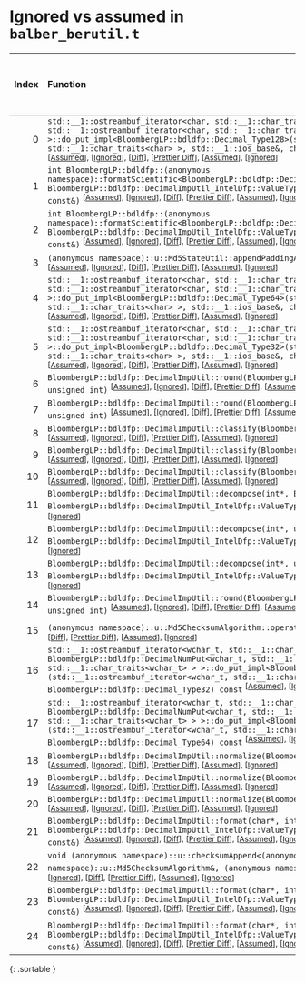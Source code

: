 # Ignored vs assumed in `balber_berutil.t`

<script src="../sorttable.js"></script>

|   Index | Function                                                                                                                                                                                                                                                                                                                                                                                                                                                                                                                                                                                               |   Difference in number of lines |   Function size difference in bytes | Number of lines in assumed build   | Number of bytes in assumed build   | Number of lines in ignored build   | Number of bytes in ignored build   |
|--------:|:-------------------------------------------------------------------------------------------------------------------------------------------------------------------------------------------------------------------------------------------------------------------------------------------------------------------------------------------------------------------------------------------------------------------------------------------------------------------------------------------------------------------------------------------------------------------------------------------------------|--------------------------------:|------------------------------------:|:-----------------------------------|:-----------------------------------|:-----------------------------------|:-----------------------------------|
|       0 | `std::__1::ostreambuf_iterator<char, std::__1::char_traits<char> > BloombergLP::bdldfp::DecimalNumPut<char, std::__1::ostreambuf_iterator<char, std::__1::char_traits<char> > >::do_put_impl<BloombergLP::bdldfp::Decimal_Type128>(std::__1::ostreambuf_iterator<char, std::__1::char_traits<char> >, std::__1::ios_base&, char, BloombergLP::bdldfp::Decimal_Type128) const` <sup>\[[Assumed](0-assume)\], \[[Ignored](0-none)\], \[[Diff](0.diff.html)\], \[[Prettier Diff](0-diff.html)\], \[[Assumed](0-assume-decompiled.txt)\], \[[Ignored](0-none-decompiled.txt)\]                             |                               9 |                                  16 | 401                                | 1,472                              | 392                                | 1,456                              |
|       1 | `int BloombergLP::bdldfp::(anonymous namespace)::formatScientific<BloombergLP::bdldfp::DecimalImpUtil_IntelDfp::ValueType128>(char*, int, BloombergLP::bdldfp::DecimalImpUtil_IntelDfp::ValueType128, BloombergLP::bdldfp::DecimalFormatConfig const&)` <sup>\[[Assumed](1-assume)\], \[[Ignored](1-none)\], \[[Diff](1.diff.html)\], \[[Prettier Diff](1-diff.html)\], \[[Assumed](1-assume-decompiled.txt)\], \[[Ignored](1-none-decompiled.txt)\]                                                                                                                                                   |                               5 |                                  16 | 276                                | 1,024                              | 271                                | 1,008                              |
|       2 | `int BloombergLP::bdldfp::(anonymous namespace)::formatScientific<BloombergLP::bdldfp::DecimalImpUtil_IntelDfp::ValueType32>(char*, int, BloombergLP::bdldfp::DecimalImpUtil_IntelDfp::ValueType32, BloombergLP::bdldfp::DecimalFormatConfig const&)` <sup>\[[Assumed](2-assume)\], \[[Ignored](2-none)\], \[[Diff](2.diff.html)\], \[[Prettier Diff](2-diff.html)\], \[[Assumed](2-assume-decompiled.txt)\], \[[Ignored](2-none-decompiled.txt)\]                                                                                                                                                     |                               2 |                                   0 | 301                                | 1,056                              | 299                                | 1,056                              |
|       3 | `(anonymous namespace)::u::Md5StateUtil::appendPaddingAndLength((anonymous namespace)::u::Md5State*)` <sup>\[[Assumed](3-assume)\], \[[Ignored](3-none)\], \[[Diff](3.diff.html)\], \[[Prettier Diff](3-diff.html)\], \[[Assumed](3-assume-decompiled.txt)\], \[[Ignored](3-none-decompiled.txt)\]                                                                                                                                                                                                                                                                                                     |                              -2 |                                   0 | 112                                | 448                                | 114                                | 448                                |
|       4 | `std::__1::ostreambuf_iterator<char, std::__1::char_traits<char> > BloombergLP::bdldfp::DecimalNumPut<char, std::__1::ostreambuf_iterator<char, std::__1::char_traits<char> > >::do_put_impl<BloombergLP::bdldfp::Decimal_Type64>(std::__1::ostreambuf_iterator<char, std::__1::char_traits<char> >, std::__1::ios_base&, char, BloombergLP::bdldfp::Decimal_Type64) const` <sup>\[[Assumed](4-assume)\], \[[Ignored](4-none)\], \[[Diff](4.diff.html)\], \[[Prettier Diff](4-diff.html)\], \[[Assumed](4-assume-decompiled.txt)\], \[[Ignored](4-none-decompiled.txt)\]                               |                              -2 |                                   0 | 392                                | 1,456                              | 394                                | 1,456                              |
|       5 | `std::__1::ostreambuf_iterator<char, std::__1::char_traits<char> > BloombergLP::bdldfp::DecimalNumPut<char, std::__1::ostreambuf_iterator<char, std::__1::char_traits<char> > >::do_put_impl<BloombergLP::bdldfp::Decimal_Type32>(std::__1::ostreambuf_iterator<char, std::__1::char_traits<char> >, std::__1::ios_base&, char, BloombergLP::bdldfp::Decimal_Type32) const` <sup>\[[Assumed](5-assume)\], \[[Ignored](5-none)\], \[[Diff](5.diff.html)\], \[[Prettier Diff](5-diff.html)\], \[[Assumed](5-assume-decompiled.txt)\], \[[Ignored](5-none-decompiled.txt)\]                               |                              -2 |                                 -32 | 392                                | 1,424                              | 394                                | 1,456                              |
|       6 | `BloombergLP::bdldfp::DecimalImpUtil::round(BloombergLP::bdldfp::DecimalImpUtil_IntelDfp::ValueType32, unsigned int)` <sup>\[[Assumed](6-assume)\], \[[Ignored](6-none)\], \[[Diff](6.diff.html)\], \[[Prettier Diff](6-diff.html)\], \[[Assumed](6-assume-decompiled.txt)\], \[[Ignored](6-none-decompiled.txt)\]                                                                                                                                                                                                                                                                                     |                              -3 |                                   0 | 80                                 | 288                                | 83                                 | 288                                |
|       7 | `BloombergLP::bdldfp::DecimalImpUtil::round(BloombergLP::bdldfp::DecimalImpUtil_IntelDfp::ValueType64, unsigned int)` <sup>\[[Assumed](7-assume)\], \[[Ignored](7-none)\], \[[Diff](7.diff.html)\], \[[Prettier Diff](7-diff.html)\], \[[Assumed](7-assume-decompiled.txt)\], \[[Ignored](7-none-decompiled.txt)\]                                                                                                                                                                                                                                                                                     |                              -3 |                                   0 | 82                                 | 320                                | 85                                 | 320                                |
|       8 | `BloombergLP::bdldfp::DecimalImpUtil::classify(BloombergLP::bdldfp::DecimalImpUtil_IntelDfp::ValueType128)` <sup>\[[Assumed](8-assume)\], \[[Ignored](8-none)\], \[[Diff](8.diff.html)\], \[[Prettier Diff](8-diff.html)\], \[[Assumed](8-assume-decompiled.txt)\], \[[Ignored](8-none-decompiled.txt)\]                                                                                                                                                                                                                                                                                               |                              -4 |                                   0 | 8                                  | 32                                 | 12                                 | 32                                 |
|       9 | `BloombergLP::bdldfp::DecimalImpUtil::classify(BloombergLP::bdldfp::DecimalImpUtil_IntelDfp::ValueType32)` <sup>\[[Assumed](9-assume)\], \[[Ignored](9-none)\], \[[Diff](9.diff.html)\], \[[Prettier Diff](9-diff.html)\], \[[Assumed](9-assume-decompiled.txt)\], \[[Ignored](9-none-decompiled.txt)\]                                                                                                                                                                                                                                                                                                |                              -4 |                                   0 | 8                                  | 32                                 | 12                                 | 32                                 |
|      10 | `BloombergLP::bdldfp::DecimalImpUtil::classify(BloombergLP::bdldfp::DecimalImpUtil_IntelDfp::ValueType64)` <sup>\[[Assumed](10-assume)\], \[[Ignored](10-none)\], \[[Diff](10.diff.html)\], \[[Prettier Diff](10-diff.html)\], \[[Assumed](10-assume-decompiled.txt)\], \[[Ignored](10-none-decompiled.txt)\]                                                                                                                                                                                                                                                                                          |                              -4 |                                   0 | 8                                  | 32                                 | 12                                 | 32                                 |
|      11 | `BloombergLP::bdldfp::DecimalImpUtil::decompose(int*, BloombergLP::bdldfp::Uint128*, int*, BloombergLP::bdldfp::DecimalImpUtil_IntelDfp::ValueType128)` <sup>\[[Assumed](11-assume)\], \[[Ignored](11-none)\], \[[Diff](11.diff.html)\], \[[Prettier Diff](11-diff.html)\], \[[Assumed](11-assume-decompiled.txt)\], \[[Ignored](11-none-decompiled.txt)\]                                                                                                                                                                                                                                             |                              -4 |                                 -16 | 51                                 | 192                                | 55                                 | 208                                |
|      12 | `BloombergLP::bdldfp::DecimalImpUtil::decompose(int*, unsigned int*, int*, BloombergLP::bdldfp::DecimalImpUtil_IntelDfp::ValueType32)` <sup>\[[Assumed](12-assume)\], \[[Ignored](12-none)\], \[[Diff](12.diff.html)\], \[[Prettier Diff](12-diff.html)\], \[[Assumed](12-assume-decompiled.txt)\], \[[Ignored](12-none-decompiled.txt)\]                                                                                                                                                                                                                                                              |                              -4 |                                 -16 | 48                                 | 144                                | 52                                 | 160                                |
|      13 | `BloombergLP::bdldfp::DecimalImpUtil::decompose(int*, unsigned long long*, int*, BloombergLP::bdldfp::DecimalImpUtil_IntelDfp::ValueType64)` <sup>\[[Assumed](13-assume)\], \[[Ignored](13-none)\], \[[Diff](13.diff.html)\], \[[Prettier Diff](13-diff.html)\], \[[Assumed](13-assume-decompiled.txt)\], \[[Ignored](13-none-decompiled.txt)\]                                                                                                                                                                                                                                                        |                              -4 |                                 -16 | 54                                 | 208                                | 58                                 | 224                                |
|      14 | `BloombergLP::bdldfp::DecimalImpUtil::round(BloombergLP::bdldfp::DecimalImpUtil_IntelDfp::ValueType128, unsigned int)` <sup>\[[Assumed](14-assume)\], \[[Ignored](14-none)\], \[[Diff](14.diff.html)\], \[[Prettier Diff](14-diff.html)\], \[[Assumed](14-assume-decompiled.txt)\], \[[Ignored](14-none-decompiled.txt)\]                                                                                                                                                                                                                                                                              |                              -5 |                                 -16 | 85                                 | 320                                | 90                                 | 336                                |
|      15 | `(anonymous namespace)::u::Md5ChecksumAlgorithm::operator()(void const*, unsigned long)` <sup>\[[Assumed](15-assume)\], \[[Ignored](15-none)\], \[[Diff](15.diff.html)\], \[[Prettier Diff](15-diff.html)\], \[[Assumed](15-assume-decompiled.txt)\], \[[Ignored](15-none-decompiled.txt)\]                                                                                                                                                                                                                                                                                                            |                              -6 |                                 -48 | 183                                | 816                                | 189                                | 864                                |
|      16 | `std::__1::ostreambuf_iterator<wchar_t, std::__1::char_traits<wchar_t> > BloombergLP::bdldfp::DecimalNumPut<wchar_t, std::__1::ostreambuf_iterator<wchar_t, std::__1::char_traits<wchar_t> > >::do_put_impl<BloombergLP::bdldfp::Decimal_Type32>(std::__1::ostreambuf_iterator<wchar_t, std::__1::char_traits<wchar_t> >, std::__1::ios_base&, wchar_t, BloombergLP::bdldfp::Decimal_Type32) const` <sup>\[[Assumed](16-assume)\], \[[Ignored](16-none)\], \[[Diff](16.diff.html)\], \[[Prettier Diff](16-diff.html)\], \[[Assumed](16-assume-decompiled.txt)\], \[[Ignored](16-none-decompiled.txt)\] |                              -7 |                                   0 | 436                                | 1,600                              | 443                                | 1,600                              |
|      17 | `std::__1::ostreambuf_iterator<wchar_t, std::__1::char_traits<wchar_t> > BloombergLP::bdldfp::DecimalNumPut<wchar_t, std::__1::ostreambuf_iterator<wchar_t, std::__1::char_traits<wchar_t> > >::do_put_impl<BloombergLP::bdldfp::Decimal_Type64>(std::__1::ostreambuf_iterator<wchar_t, std::__1::char_traits<wchar_t> >, std::__1::ios_base&, wchar_t, BloombergLP::bdldfp::Decimal_Type64) const` <sup>\[[Assumed](17-assume)\], \[[Ignored](17-none)\], \[[Diff](17.diff.html)\], \[[Prettier Diff](17-diff.html)\], \[[Assumed](17-assume-decompiled.txt)\], \[[Ignored](17-none-decompiled.txt)\] |                              -8 |                                   0 | 435                                | 1,600                              | 443                                | 1,600                              |
|      18 | `BloombergLP::bdldfp::DecimalImpUtil::normalize(BloombergLP::bdldfp::DecimalImpUtil_IntelDfp::ValueType128)` <sup>\[[Assumed](18-assume)\], \[[Ignored](18-none)\], \[[Diff](18.diff.html)\], \[[Prettier Diff](18-diff.html)\], \[[Assumed](18-assume-decompiled.txt)\], \[[Ignored](18-none-decompiled.txt)\]                                                                                                                                                                                                                                                                                        |                              -8 |                                 -32 | 232                                | 944                                | 240                                | 976                                |
|      19 | `BloombergLP::bdldfp::DecimalImpUtil::normalize(BloombergLP::bdldfp::DecimalImpUtil_IntelDfp::ValueType32)` <sup>\[[Assumed](19-assume)\], \[[Ignored](19-none)\], \[[Diff](19.diff.html)\], \[[Prettier Diff](19-diff.html)\], \[[Assumed](19-assume-decompiled.txt)\], \[[Ignored](19-none-decompiled.txt)\]                                                                                                                                                                                                                                                                                         |                             -10 |                                 -32 | 122                                | 496                                | 132                                | 528                                |
|      20 | `BloombergLP::bdldfp::DecimalImpUtil::normalize(BloombergLP::bdldfp::DecimalImpUtil_IntelDfp::ValueType64)` <sup>\[[Assumed](20-assume)\], \[[Ignored](20-none)\], \[[Diff](20.diff.html)\], \[[Prettier Diff](20-diff.html)\], \[[Assumed](20-assume-decompiled.txt)\], \[[Ignored](20-none-decompiled.txt)\]                                                                                                                                                                                                                                                                                         |                             -10 |                                 -32 | 131                                | 576                                | 141                                | 608                                |
|      21 | `BloombergLP::bdldfp::DecimalImpUtil::format(char*, int, BloombergLP::bdldfp::DecimalImpUtil_IntelDfp::ValueType128, BloombergLP::bdldfp::DecimalFormatConfig const&)` <sup>\[[Assumed](21-assume)\], \[[Ignored](21-none)\], \[[Diff](21.diff.html)\], \[[Prettier Diff](21-diff.html)\], \[[Assumed](21-assume-decompiled.txt)\], \[[Ignored](21-none-decompiled.txt)\]                                                                                                                                                                                                                              |                             -10 |                                 -48 | 219                                | 816                                | 229                                | 864                                |
|      22 | `void (anonymous namespace)::u::checksumAppend<(anonymous namespace)::u::Md5ChecksumAlgorithm>((anonymous namespace)::u::Md5ChecksumAlgorithm&, (anonymous namespace)::u::GetValueFingerprint const&)` <sup>\[[Assumed](22-assume)\], \[[Ignored](22-none)\], \[[Diff](22.diff.html)\], \[[Prettier Diff](22-diff.html)\], \[[Assumed](22-assume-decompiled.txt)\], \[[Ignored](22-none-decompiled.txt)\]                                                                                                                                                                                              |                             -24 |                                 192 | 5,604                              | 26,064                             | 5,628                              | 25,872                             |
|      23 | `BloombergLP::bdldfp::DecimalImpUtil::format(char*, int, BloombergLP::bdldfp::DecimalImpUtil_IntelDfp::ValueType64, BloombergLP::bdldfp::DecimalFormatConfig const&)` <sup>\[[Assumed](23-assume)\], \[[Ignored](23-none)\], \[[Diff](23.diff.html)\], \[[Prettier Diff](23-diff.html)\], \[[Assumed](23-assume-decompiled.txt)\], \[[Ignored](23-none-decompiled.txt)\]                                                                                                                                                                                                                               |                             -25 |                                -128 | 174                                | 624                                | 199                                | 752                                |
|      24 | `BloombergLP::bdldfp::DecimalImpUtil::format(char*, int, BloombergLP::bdldfp::DecimalImpUtil_IntelDfp::ValueType32, BloombergLP::bdldfp::DecimalFormatConfig const&)` <sup>\[[Assumed](24-assume)\], \[[Ignored](24-none)\], \[[Diff](24.diff.html)\], \[[Prettier Diff](24-diff.html)\], \[[Assumed](24-assume-decompiled.txt)\], \[[Ignored](24-none-decompiled.txt)\]                                                                                                                                                                                                                               |                             -36 |                                -160 | 162                                | 528                                | 198                                | 688                                |
{: .sortable }
